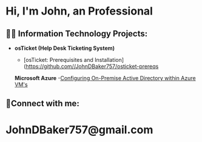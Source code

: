 <h1>Hi, I'm John, an Professional

<h2>👨‍💻 Information Technology Projects:</h2>

- <b>osTicket (Help Desk Ticketing System)</b>
  - [osTicket: Prerequisites and Installation](https://github.com//JohnDBaker757/osticket-prereqs
  
  <b>Microsoft Azure</b>
  -[Configuring On-Premise Active Directory within Azure VM's](https://i.imgur.com/eALopkU.jpg)
  
  
  

<h2>🤳Connect with me:</h2>
  
  <h1>JohnDBaker757@gmail.com






